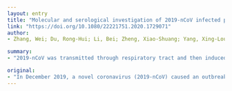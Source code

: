 ```yaml
---
layout: entry
title: "Molecular and serological investigation of 2019-nCoV infected patients: implication of multiple shedding routes"
link: "https://doi.org/10.1080/22221751.2020.1729071"
author:
- Zhang, Wei; Du, Rong-Hui; Li, Bei; Zheng, Xiao-Shuang; Yang, Xing-Lou; Hu, Ben; Wang, Yan-Yi; Xiao, Geng-Fu; Yan, Bing; Shi, Zheng-Li; Zhou, Peng

summary:
- "2019-nCoV was transmitted through respiratory tract and then induced pneumonia. Patients will be released upon two times of negative detection from oral swabs. Many coronaviruses can also be transmitted through oral-fecal route by infecting intestines. Report provides a cautionary warning that the virus may be shed through multiple routes. Whether infected patients also carry virus in other organs need to be tested."

original:
- "In December 2019, a novel coronavirus (2019-nCoV) caused an outbreak in Wuhan, China, and soon spread to other parts of the world. It was believed that 2019-nCoV was transmitted through respiratory tract and then induced pneumonia, thus molecular diagnosis based on oral swabs was used for confirmation of this disease. Likewise, patient will be released upon two times of negative detection from oral swabs. However, many coronaviruses can also be transmitted through oral-fecal route by infecting intestines. Whether 2019-nCoV infected patients also carry virus in other organs like intestine need to be tested. We conducted investigation on patients in a local hospital who were infected with this virus. We found the presence of 2019-nCoV in anal swabs and blood as well, and more anal swab positives than oral swab positives in a later stage of infection, suggesting shedding and thereby transmitted through oral-fecal route. We also showed serology test can improve detection positive rate thus should be used in future epidemiology. Our report provides a cautionary warning that 2019-nCoV may be shed through multiple routes."
---
```


